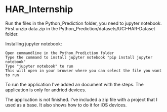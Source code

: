 # HAR_Internship

Run the files in the Python_Prediction folder, you need to jupyter notebook.
First unzip data.zip in the Python_Prediction/datasets/UCI-HAR-Dataset folder.

Installing jupyter notebook:

	Open commandline in the Python_Prediction folder
    Type the command to install jupyter notebook "pip install jupyter notebook"
    Type "jupyter notebook" to run
    This will open in your browser where you can select the file you want to run

To run the application I've added an document with the steps.
The application is only for andriod devices.

The application is not finished. I've included a zip file with a project that I used as a base. It also shows how to do it for iOS devices.
